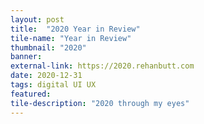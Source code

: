 ```yaml
---
layout: post
title:  "2020 Year in Review"
tile-name: "Year in Review"
thumbnail: "2020"
banner:
external-link: https://2020.rehanbutt.com
date: 2020-12-31
tags: digital UI UX
featured:
tile-description: "2020 through my eyes"
---
```

